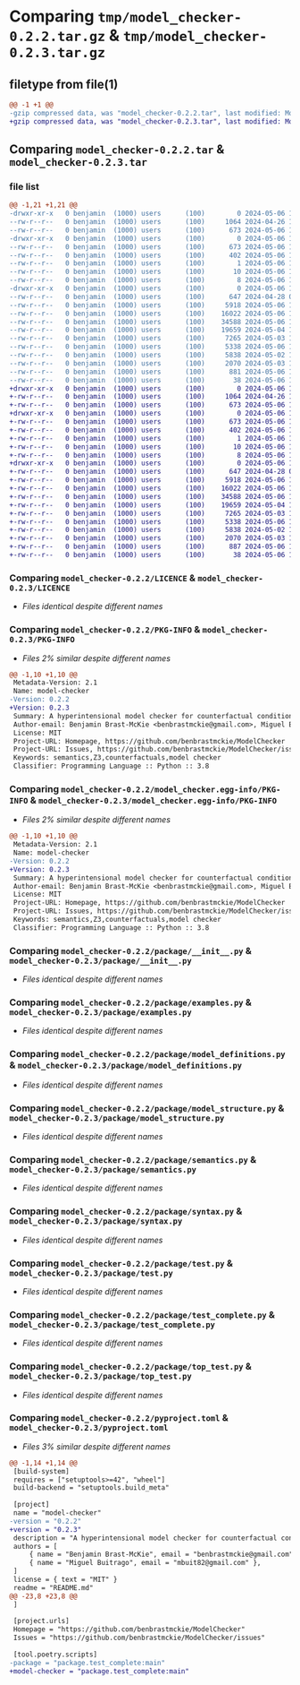 # Comparing `tmp/model_checker-0.2.2.tar.gz` & `tmp/model_checker-0.2.3.tar.gz`

## filetype from file(1)

```diff
@@ -1 +1 @@
-gzip compressed data, was "model_checker-0.2.2.tar", last modified: Mon May  6 19:24:41 2024, max compression
+gzip compressed data, was "model_checker-0.2.3.tar", last modified: Mon May  6 19:26:42 2024, max compression
```

## Comparing `model_checker-0.2.2.tar` & `model_checker-0.2.3.tar`

### file list

```diff
@@ -1,21 +1,21 @@
-drwxr-xr-x   0 benjamin  (1000) users      (100)        0 2024-05-06 19:24:41.501742 model_checker-0.2.2/
--rw-r--r--   0 benjamin  (1000) users      (100)     1064 2024-04-26 19:58:45.000000 model_checker-0.2.2/LICENCE
--rw-r--r--   0 benjamin  (1000) users      (100)      673 2024-05-06 19:24:41.501742 model_checker-0.2.2/PKG-INFO
-drwxr-xr-x   0 benjamin  (1000) users      (100)        0 2024-05-06 19:24:41.501742 model_checker-0.2.2/model_checker.egg-info/
--rw-r--r--   0 benjamin  (1000) users      (100)      673 2024-05-06 19:24:41.000000 model_checker-0.2.2/model_checker.egg-info/PKG-INFO
--rw-r--r--   0 benjamin  (1000) users      (100)      402 2024-05-06 19:24:41.000000 model_checker-0.2.2/model_checker.egg-info/SOURCES.txt
--rw-r--r--   0 benjamin  (1000) users      (100)        1 2024-05-06 19:24:41.000000 model_checker-0.2.2/model_checker.egg-info/dependency_links.txt
--rw-r--r--   0 benjamin  (1000) users      (100)       10 2024-05-06 19:24:41.000000 model_checker-0.2.2/model_checker.egg-info/requires.txt
--rw-r--r--   0 benjamin  (1000) users      (100)        8 2024-05-06 19:24:41.000000 model_checker-0.2.2/model_checker.egg-info/top_level.txt
-drwxr-xr-x   0 benjamin  (1000) users      (100)        0 2024-05-06 19:24:41.501742 model_checker-0.2.2/package/
--rw-r--r--   0 benjamin  (1000) users      (100)      647 2024-04-28 01:38:31.000000 model_checker-0.2.2/package/__init__.py
--rw-r--r--   0 benjamin  (1000) users      (100)     5918 2024-05-06 18:32:01.000000 model_checker-0.2.2/package/examples.py
--rw-r--r--   0 benjamin  (1000) users      (100)    16022 2024-05-06 17:49:27.000000 model_checker-0.2.2/package/model_definitions.py
--rw-r--r--   0 benjamin  (1000) users      (100)    34588 2024-05-06 18:33:23.000000 model_checker-0.2.2/package/model_structure.py
--rw-r--r--   0 benjamin  (1000) users      (100)    19659 2024-05-04 18:05:09.000000 model_checker-0.2.2/package/semantics.py
--rw-r--r--   0 benjamin  (1000) users      (100)     7265 2024-05-03 14:48:57.000000 model_checker-0.2.2/package/syntax.py
--rw-r--r--   0 benjamin  (1000) users      (100)     5338 2024-05-06 18:33:30.000000 model_checker-0.2.2/package/test.py
--rw-r--r--   0 benjamin  (1000) users      (100)     5838 2024-05-02 19:11:05.000000 model_checker-0.2.2/package/test_complete.py
--rw-r--r--   0 benjamin  (1000) users      (100)     2070 2024-05-03 17:30:50.000000 model_checker-0.2.2/package/top_test.py
--rw-r--r--   0 benjamin  (1000) users      (100)      881 2024-05-06 19:24:18.000000 model_checker-0.2.2/pyproject.toml
--rw-r--r--   0 benjamin  (1000) users      (100)       38 2024-05-06 19:24:41.501742 model_checker-0.2.2/setup.cfg
+drwxr-xr-x   0 benjamin  (1000) users      (100)        0 2024-05-06 19:26:42.130903 model_checker-0.2.3/
+-rw-r--r--   0 benjamin  (1000) users      (100)     1064 2024-04-26 19:58:45.000000 model_checker-0.2.3/LICENCE
+-rw-r--r--   0 benjamin  (1000) users      (100)      673 2024-05-06 19:26:42.130903 model_checker-0.2.3/PKG-INFO
+drwxr-xr-x   0 benjamin  (1000) users      (100)        0 2024-05-06 19:26:42.130903 model_checker-0.2.3/model_checker.egg-info/
+-rw-r--r--   0 benjamin  (1000) users      (100)      673 2024-05-06 19:26:42.000000 model_checker-0.2.3/model_checker.egg-info/PKG-INFO
+-rw-r--r--   0 benjamin  (1000) users      (100)      402 2024-05-06 19:26:42.000000 model_checker-0.2.3/model_checker.egg-info/SOURCES.txt
+-rw-r--r--   0 benjamin  (1000) users      (100)        1 2024-05-06 19:26:42.000000 model_checker-0.2.3/model_checker.egg-info/dependency_links.txt
+-rw-r--r--   0 benjamin  (1000) users      (100)       10 2024-05-06 19:26:42.000000 model_checker-0.2.3/model_checker.egg-info/requires.txt
+-rw-r--r--   0 benjamin  (1000) users      (100)        8 2024-05-06 19:26:42.000000 model_checker-0.2.3/model_checker.egg-info/top_level.txt
+drwxr-xr-x   0 benjamin  (1000) users      (100)        0 2024-05-06 19:26:42.130903 model_checker-0.2.3/package/
+-rw-r--r--   0 benjamin  (1000) users      (100)      647 2024-04-28 01:38:31.000000 model_checker-0.2.3/package/__init__.py
+-rw-r--r--   0 benjamin  (1000) users      (100)     5918 2024-05-06 18:32:01.000000 model_checker-0.2.3/package/examples.py
+-rw-r--r--   0 benjamin  (1000) users      (100)    16022 2024-05-06 17:49:27.000000 model_checker-0.2.3/package/model_definitions.py
+-rw-r--r--   0 benjamin  (1000) users      (100)    34588 2024-05-06 18:33:23.000000 model_checker-0.2.3/package/model_structure.py
+-rw-r--r--   0 benjamin  (1000) users      (100)    19659 2024-05-04 18:05:09.000000 model_checker-0.2.3/package/semantics.py
+-rw-r--r--   0 benjamin  (1000) users      (100)     7265 2024-05-03 14:48:57.000000 model_checker-0.2.3/package/syntax.py
+-rw-r--r--   0 benjamin  (1000) users      (100)     5338 2024-05-06 18:33:30.000000 model_checker-0.2.3/package/test.py
+-rw-r--r--   0 benjamin  (1000) users      (100)     5838 2024-05-02 19:11:05.000000 model_checker-0.2.3/package/test_complete.py
+-rw-r--r--   0 benjamin  (1000) users      (100)     2070 2024-05-03 17:30:50.000000 model_checker-0.2.3/package/top_test.py
+-rw-r--r--   0 benjamin  (1000) users      (100)      887 2024-05-06 19:26:05.000000 model_checker-0.2.3/pyproject.toml
+-rw-r--r--   0 benjamin  (1000) users      (100)       38 2024-05-06 19:26:42.130903 model_checker-0.2.3/setup.cfg
```

### Comparing `model_checker-0.2.2/LICENCE` & `model_checker-0.2.3/LICENCE`

 * *Files identical despite different names*

### Comparing `model_checker-0.2.2/PKG-INFO` & `model_checker-0.2.3/PKG-INFO`

 * *Files 2% similar despite different names*

```diff
@@ -1,10 +1,10 @@
 Metadata-Version: 2.1
 Name: model-checker
-Version: 0.2.2
+Version: 0.2.3
 Summary: A hyperintensional model checker for counterfactual conditionals
 Author-email: Benjamin Brast-McKie <benbrastmckie@gmail.com>, Miguel Buitrago <mbuit82@gmail.com>
 License: MIT
 Project-URL: Homepage, https://github.com/benbrastmckie/ModelChecker
 Project-URL: Issues, https://github.com/benbrastmckie/ModelChecker/issues
 Keywords: semantics,Z3,counterfactuals,model checker
 Classifier: Programming Language :: Python :: 3.8
```

### Comparing `model_checker-0.2.2/model_checker.egg-info/PKG-INFO` & `model_checker-0.2.3/model_checker.egg-info/PKG-INFO`

 * *Files 2% similar despite different names*

```diff
@@ -1,10 +1,10 @@
 Metadata-Version: 2.1
 Name: model-checker
-Version: 0.2.2
+Version: 0.2.3
 Summary: A hyperintensional model checker for counterfactual conditionals
 Author-email: Benjamin Brast-McKie <benbrastmckie@gmail.com>, Miguel Buitrago <mbuit82@gmail.com>
 License: MIT
 Project-URL: Homepage, https://github.com/benbrastmckie/ModelChecker
 Project-URL: Issues, https://github.com/benbrastmckie/ModelChecker/issues
 Keywords: semantics,Z3,counterfactuals,model checker
 Classifier: Programming Language :: Python :: 3.8
```

### Comparing `model_checker-0.2.2/package/__init__.py` & `model_checker-0.2.3/package/__init__.py`

 * *Files identical despite different names*

### Comparing `model_checker-0.2.2/package/examples.py` & `model_checker-0.2.3/package/examples.py`

 * *Files identical despite different names*

### Comparing `model_checker-0.2.2/package/model_definitions.py` & `model_checker-0.2.3/package/model_definitions.py`

 * *Files identical despite different names*

### Comparing `model_checker-0.2.2/package/model_structure.py` & `model_checker-0.2.3/package/model_structure.py`

 * *Files identical despite different names*

### Comparing `model_checker-0.2.2/package/semantics.py` & `model_checker-0.2.3/package/semantics.py`

 * *Files identical despite different names*

### Comparing `model_checker-0.2.2/package/syntax.py` & `model_checker-0.2.3/package/syntax.py`

 * *Files identical despite different names*

### Comparing `model_checker-0.2.2/package/test.py` & `model_checker-0.2.3/package/test.py`

 * *Files identical despite different names*

### Comparing `model_checker-0.2.2/package/test_complete.py` & `model_checker-0.2.3/package/test_complete.py`

 * *Files identical despite different names*

### Comparing `model_checker-0.2.2/package/top_test.py` & `model_checker-0.2.3/package/top_test.py`

 * *Files identical despite different names*

### Comparing `model_checker-0.2.2/pyproject.toml` & `model_checker-0.2.3/pyproject.toml`

 * *Files 3% similar despite different names*

```diff
@@ -1,14 +1,14 @@
 [build-system]
 requires = ["setuptools>=42", "wheel"]
 build-backend = "setuptools.build_meta"
 
 [project]
 name = "model-checker"
-version = "0.2.2"
+version = "0.2.3"
 description = "A hyperintensional model checker for counterfactual conditionals"
 authors = [
     { name = "Benjamin Brast-McKie", email = "benbrastmckie@gmail.com" },
     { name = "Miguel Buitrago", email = "mbuit82@gmail.com" },
 ]
 license = { text = "MIT" }
 readme = "README.md"
@@ -23,8 +23,8 @@
 ]
 
 [project.urls]
 Homepage = "https://github.com/benbrastmckie/ModelChecker"
 Issues = "https://github.com/benbrastmckie/ModelChecker/issues"
 
 [tool.poetry.scripts]
-package = "package.test_complete:main"
+model-checker = "package.test_complete:main"
```

